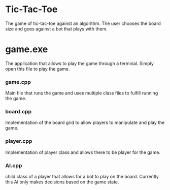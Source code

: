 # Tic-Tac-Toe
The game of tic-tac-toe against an algorithm.
The user chooses the board size and goes against
a bot that plays with them.

# game.exe
The application that allows to play the game through
a terminal. Simply open this file to play the game.

### game.cpp
Main file that runs the game and uses multiple class
files to fulfill running the game.

### board.cpp
Implementation of the board grid to allow players to 
manipulate and play the game.

### player.cpp
Implementation of player class and allows there
to be player for the game.

### AI.cpp
child class of a player that allows for a bot to play
on the board. Currently this AI only makes decisions based on the game state.
